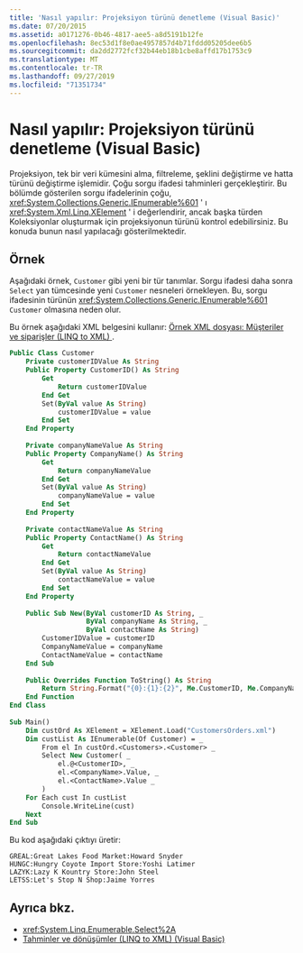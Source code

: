 ```yaml
---
title: 'Nasıl yapılır: Projeksiyon türünü denetleme (Visual Basic)'
ms.date: 07/20/2015
ms.assetid: a0171276-0b46-4817-aee5-a8d5191b12fe
ms.openlocfilehash: 8ec53d1f8e0ae4957857d4b71fddd05205dee6b5
ms.sourcegitcommit: da2dd2772fcf32b44eb18b1cbe8affd17b1753c9
ms.translationtype: MT
ms.contentlocale: tr-TR
ms.lasthandoff: 09/27/2019
ms.locfileid: "71351734"
---
```

# <a name="how-to-control-the-type-of-a-projection-visual-basic"></a>Nasıl yapılır: Projeksiyon türünü denetleme (Visual Basic)
Projeksiyon, tek bir veri kümesini alma, filtreleme, şeklini değiştirme ve hatta türünü değiştirme işlemidir. Çoğu sorgu ifadesi tahminleri gerçekleştirir. Bu bölümde gösterilen sorgu ifadelerinin çoğu, <xref:System.Collections.Generic.IEnumerable%601> ' ı <xref:System.Xml.Linq.XElement> ' i değerlendirir, ancak başka türden Koleksiyonlar oluşturmak için projeksiyonun türünü kontrol edebilirsiniz. Bu konuda bunun nasıl yapılacağı gösterilmektedir.  
  
## <a name="example"></a>Örnek  
 Aşağıdaki örnek, `Customer` gibi yeni bir tür tanımlar. Sorgu ifadesi daha sonra `Select` yan tümcesinde yeni `Customer` nesneleri örnekleyen. Bu, sorgu ifadesinin türünün <xref:System.Collections.Generic.IEnumerable%601> `Customer` olmasına neden olur.  
  
 Bu örnek aşağıdaki XML belgesini kullanır: [Örnek XML dosyası: Müşteriler ve siparişler (LINQ to XML) ](../../../../visual-basic/programming-guide/concepts/linq/sample-xml-file-customers-and-orders-linq-to-xml.md).  
  
```vb  
Public Class Customer  
    Private customerIDValue As String  
    Public Property CustomerID() As String  
        Get  
            Return customerIDValue  
        End Get  
        Set(ByVal value As String)  
            customerIDValue = value  
        End Set  
    End Property  
  
    Private companyNameValue As String  
    Public Property CompanyName() As String  
        Get  
            Return companyNameValue  
        End Get  
        Set(ByVal value As String)  
            companyNameValue = value  
        End Set  
    End Property  
  
    Private contactNameValue As String  
    Public Property ContactName() As String  
        Get  
            Return contactNameValue  
        End Get  
        Set(ByVal value As String)  
            contactNameValue = value  
        End Set  
    End Property  
  
    Public Sub New(ByVal customerID As String, _  
                   ByVal companyName As String, _  
                   ByVal contactName As String)  
        CustomerIDValue = customerID  
        CompanyNameValue = companyName  
        ContactNameValue = contactName  
    End Sub  
  
    Public Overrides Function ToString() As String  
        Return String.Format("{0}:{1}:{2}", Me.CustomerID, Me.CompanyName, Me.ContactName)  
    End Function  
End Class  
  
Sub Main()  
    Dim custOrd As XElement = XElement.Load("CustomersOrders.xml")  
    Dim custList As IEnumerable(Of Customer) = _  
        From el In custOrd.<Customers>.<Customer> _  
        Select New Customer( _  
            el.@<CustomerID>, _  
            el.<CompanyName>.Value, _  
            el.<ContactName>.Value _  
        )  
    For Each cust In custList  
        Console.WriteLine(cust)  
    Next  
End Sub  
```  
  
 Bu kod aşağıdaki çıktıyı üretir:  
  
```console  
GREAL:Great Lakes Food Market:Howard Snyder  
HUNGC:Hungry Coyote Import Store:Yoshi Latimer  
LAZYK:Lazy K Kountry Store:John Steel  
LETSS:Let's Stop N Shop:Jaime Yorres  
```  
  
## <a name="see-also"></a>Ayrıca bkz.

- <xref:System.Linq.Enumerable.Select%2A>
- [Tahminler ve dönüşümler (LINQ to XML) (Visual Basic)](../../../../visual-basic/programming-guide/concepts/linq/projections-and-transformations-linq-to-xml.md)
